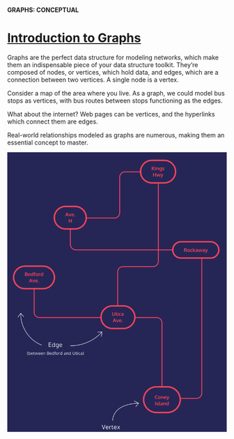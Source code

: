 #### GRAPHS: CONCEPTUAL

# [Introduction to Graphs](https://www.codecademy.com/courses/complex-data-structures/lessons/conceptual-graphs/exercises/conceptual-graphs-intro)

Graphs are the perfect data structure for modeling networks, which make them an indispensable piece of your data structure toolkit. 
They’re composed of nodes, or vertices, which hold data, and edges, which are a connection between two vertices. 
A single node is a vertex.

Consider a map of the area where you live. 
As a graph, we could model bus stops as vertices, with bus routes between stops functioning as the edges.

What about the internet? 
Web pages can be vertices, and the hyperlinks which connect them are edges.

Real-world relationships modeled as graphs are numerous, making them an essential concept to master.

<p align="center">
  <img src="route_map.svg" width="600" alt="Introduction to Graphs" />
</p>









![]()
